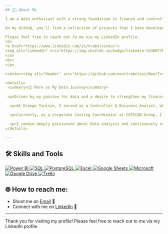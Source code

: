 ```yaml
---
## 👨‍💻 About Me

I am a data enthusiast with a strong foundation in finance and controlling. Currently, I work as a Corporate Costing Coordinator, but my true passion lies in data analysis. I specialize in Power BI and SQL, and I strive to transform raw data into actionable business insights to enhance operational integrity.

On my GitHub, you'll find a collection of projects that I have developed, showcasing my ability to turn data into functional solutions for real-world challenges. I am committed to continuous learning and exploiting data to drive impactful decisions.

Please feel free to reach out to me via my LinkedIn profile.
<p>
<a href="https://www.linkedin.com/in/trabelsinour">
<img alt="LinkedIn" src="https://img.shields.io/badge/linkedin-%230077B5.svg?style=for-the-badge&logo=linkedin&logoColor=white"/>
</a> 
<br>
</p>

<center><img alt="Header" src="https://github.com/nourtrabelssi/NourTrabelsi/blob/main/Header.png?raw=true"/></center>

<details>
 <summary>👨‍💻 More on My Data Journey</summary>
 
 <p>Driven by my passion for data and a desire to strengthen my finance profile, I pursued a Master’s degree in Management Control and Business Intelligence. During my studies, I honed my skills in data modeling, reporting, and business intelligence solutions.</p>

  <p>At Orange Tunisie, I served as a Controller & Business Analyst, where I developed decision-making solutions and automated ETL processes. My work involved creating interactive Power BI dashboard that provided real-time insights into business performance.</p>

  <p>Currently, as a Corporate Costing Coordinator at COFICAB Group, I analyze and manage costs for the North America region, ensuring accurate and timely costing. I am also developing a costing tool using SQL and Python, and creating profitability dashboards on SAP Analytics Cloud (SAC).</p>

  <p>I remain deeply passionate about data analysis and continuously seek opportunities to apply my specialization in Power BI and SQL to solve complex problems and drive business success. To further enhance my skillset and navigate the evolving data landscape, I am actively exploring additional courses.</p>
</details>

---
```


## 🛠️ Skills and Tools

<p align="left"> 
  <a href="https://powerbi.microsoft.com/" target="_blank"> 
    <img src="https://img.shields.io/badge/Power%20BI-F2C811?style=for-the-badge&logo=powerbi&logoColor=black" alt="Power BI"/> 
  </a> 
  <a href="https://www.microsoft.com/en-us/sql-server/sql-server-downloads" target="_blank"> 
    <img src="https://img.shields.io/badge/SQL-CC2927?style=for-the-badge&logo=microsoft-sql-server&logoColor=white" alt="SQL"/> 
  </a>
  <a href="https://www.postgresql.org/" target="_blank"> 
    <img src="https://img.shields.io/badge/PostgreSQL-4169E1?style=for-the-badge&logo=postgresql&logoColor=white" alt="PostgreSQL"/> 
  </a>
  <a href="https://www.microsoft.com/en-us/microsoft-365/excel" target="_blank"> 
    <img src="https://img.shields.io/badge/Microsoft%20Excel-217346?style=for-the-badge&logo=microsoft-excel&logoColor=white" alt="Excel"/> 
  </a>
  <a href="https://www.google.com/sheets/about/" target="_blank"> 
    <img src="https://img.shields.io/badge/Google%20Sheets-34A853?style=for-the-badge&logo=googlesheets&logoColor=white" alt="Google Sheets"/> 
  </a>
  <a href="https://www.microsoft.com/" target="_blank"> 
    <img src="https://img.shields.io/badge/Microsoft-0078D4?style=for-the-badge&logo=microsoft&logoColor=white" alt="Microsoft"/> 
  </a>
  <a href="https://www.google.com/drive/" target="_blank"> 
    <img src="https://img.shields.io/badge/Google%20Drive-4285F4?style=for-the-badge&logo=googledrive&logoColor=white" alt="Google Drive"/> 
  </a>
  <a href="https://trello.com/" target="_blank"> 
    <img src="https://img.shields.io/badge/Trello-0052CC?style=for-the-badge&logo=trello&logoColor=white" alt="Trello"/> 
  </a>
</p>


## 🌐 How to reach me:
- Shoot me an [Email](trabelsi.nour@outlook.com) 📧
- Connect with me on [LinkedIn](https://www.linkedin.com/in/trabelsinour) 🔗

---

Thank you for visiting my profile! Please feel free to reach out to me via my LinkedIn profile.
